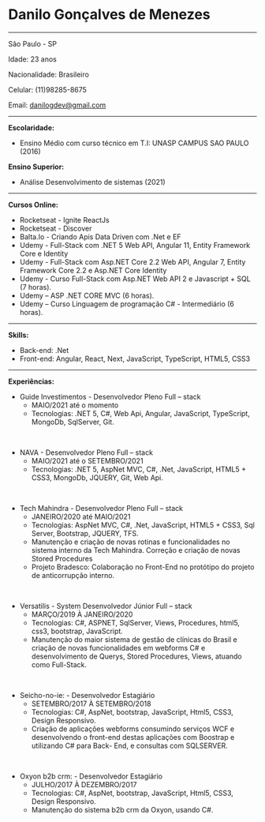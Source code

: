 Danilo Gonçalves de Menezes
===================

--------------------------------
São Paulo - SP

Idade: 23 anos

Nacionalidade: Brasileiro

Celular: (11)98285-8675

Email: danilogdev@gmail.com

--------------------------------


**Escolaridade:** 

* Ensino Médio com curso técnico em T.I: UNASP CAMPUS SAO PAULO (2016)

**Ensino Superior:** 

* Análise Desenvolvimento de sistemas (2021)


--------------------------------

**Cursos Online:**

* Rocketseat - Ignite ReactJs
* Rocketseat - Discover
* Balta.Io - Criando Apis Data Driven com .Net e EF
* Udemy - Full-Stack com .NET 5 Web API, Angular 11, Entity Framework Core e Identity
* Udemy - Full-Stack com Asp.NET Core 2.2 Web API, Angular 7, Entity Framework Core 2.2 e Asp.NET Core Identity
* Udemy - Curso Full-Stack com Asp.NET Web API 2 e Javascript + SQL (7 horas).
* Udemy – ASP .NET CORE MVC (6 horas).
* Udemy – Curso Linguagem de programação C# - Intermediário (6 horas).


--------------------------------
**Skills:**

* Back-end: .Net
* Front-end: Angular, React, Next, JavaScript, TypeScript, HTML5, CSS3

--------------------------------

**Experiências:**


* Guide Investimentos - Desenvolvedor Pleno Full – stack
  * MAIO/2021 até o momento
  * Tecnologias: .NET 5, C#, Web Api, Angular, JavaScript, TypeScript, MongoDb, SqlServer, Git. 

  
&nbsp;
&nbsp;


* NAVA - Desenvolvedor Pleno Full – stack
  * MAIO/2021 até o SETEMBRO/2021
  * Tecnologias: .NET 5, AspNet MVC, C#, .Net, JavaScript, HTML5 + CSS3, MongoDb, JQUERY, Git, Web Api. 

  
&nbsp;
&nbsp;

* Tech Mahindra - Desenvolvedor Pleno Full – stack
  * JANEIRO/2020 até MAIO/2021
  * Tecnologias: AspNet MVC, C#, .Net, JavaScript, HTML5 + CSS3, Sql Server, Bootstrap, JQUERY, TFS. 
  * Manutenção e criação de novas rotinas e funcionalidades no sistema interno da Tech Mahindra. Correção e criação de novas Stored Procedures
  * Projeto Bradesco: Colaboração no Front-End no protótipo do projeto de anticorrupção interno. 
  
&nbsp;
&nbsp;

* Versatilis - System Desenvolvedor Júnior Full – stack
  * MARÇO/2019 À JANEIRO/2020
  * Tecnologias: C#, ASPNET, SqlServer, Views, Procedures, html5, css3, bootstrap, JavaScript.
  * Manutenção do maior sistema de gestão de clínicas do Brasil e criação de novas funcionalidades em webforms C# e desenvolvimento de Querys, Stored Procedures, Views, atuando como Full-Stack.
  
&nbsp;
&nbsp;

* Seicho-no-ie:  - Desenvolvedor Estagiário
  * SETEMBRO/2017 À SETEMBRO/2018
  * Tecnologias: C#, AspNet, bootstrap, JavaScript, Html5, CSS3, Design Responsivo.
  * Criação de aplicações webforms consumindo serviços WCF e desenvolvendo o front-end destas aplicações com Boostrap e utilizando C# para Back- End, e consultas com SQLSERVER.

&nbsp;
&nbsp;

* Oxyon b2b crm:  - Desenvolvedor Estagiário
  * JULHO/2017 À DEZEMBRO/2017
  * Tecnologias: C#, AspNet, bootstrap, JavaScript, Html5, CSS3, Design Responsivo.
  * Manutenção do sistema b2b crm da Oxyon, usando C#.

